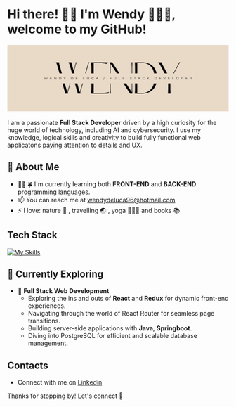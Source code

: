 

# Hi there! 👋🏻 I'm Wendy 👩🏻‍💻, welcome to my GitHub!

![Coding banner](https://raw.githubusercontent.com/wendy090296/wendy090296/main/cover%20github.png)

I am a passionate <strong>Full Stack Developer</strong> driven by a high curiosity for the huge world of technology, including  AI and cybersecurity. I use my knowledge, logical skills and creativity to build fully functional web applicatons paying attention to details and UX.



## 🚀 About Me

- 👨‍💻 🍀 I'm currently learning both <strong>FRONT-END</strong> and <strong>BACK-END</strong> programming languages.
- 📫 You can reach me at wendydeluca96@hotmail.com
- ⚡ I love:  nature 🌳 , travelling 🌏 , yoga 🧘🏼‍♀️ and books 📚


## Tech Stack
[![My Skills](https://skillicons.dev/icons?i=js,html,css,bootstrap,react,redux,java,spring,vscode,postman,typescript,postgresql,git,github,npm)](https://skillicons.dev)


## 🌱 Currently Exploring

- 🚀 <strong>Full Stack Web Development</strong>
  - Exploring the ins and outs of <strong>React</strong> and <strong>Redux</strong> for dynamic front-end experiences.
  - Navigating through the world of React Router for seamless page transitions.
  - Building server-side applications with <strong>Java</strong>, <strong>Springboot</strong>.
  - Diving into PostgreSQL for efficient and scalable database management.


## Contacts

- Connect with me on [Linkedin](https://www.linkedin.com/in/wendy-de-luca-03500b171/)


<div>Thanks for stopping by! Let's connect 🚀</div>




